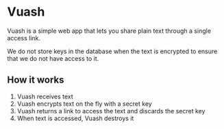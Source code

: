 # Vuash

Vuash is a simple web app that lets you share plain text through a single access link.

We do not store keys in the database when the text is encrypted to ensure that we do not have access to it.


## How it works

1. Vuash receives text
2. Vuash encrypts text on the fly with a secret key
3. Vuash returns a link to access the text and discards the secret key
4. When text is accessed, Vuash destroys it
